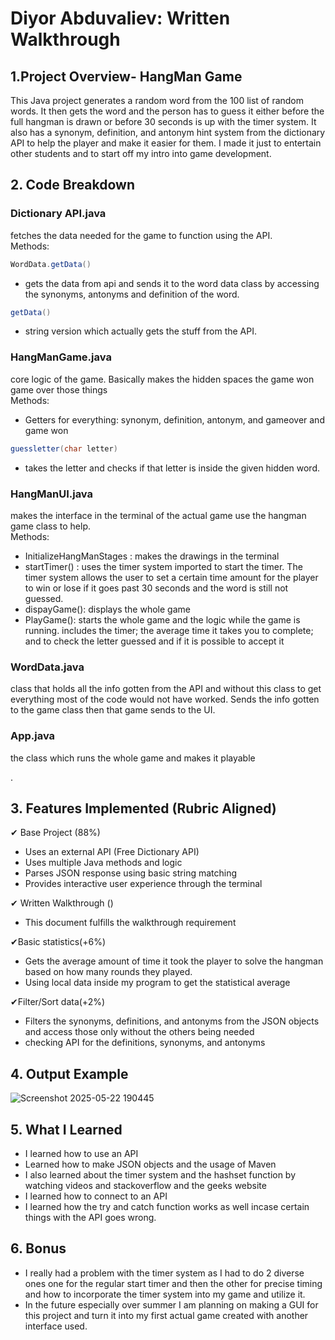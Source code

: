   
  
# Diyor Abduvaliev: Written Walkthrough

## 1.Project Overview- HangMan Game 
This Java project generates a random word from the 100 list of random words. It then gets the word and the person has to guess it either before the full hangman is drawn or before 30 seconds is up with the timer system. It also has a synonym, definition, and antonym hint system from the dictionary API to help the player and make it easier for them. I made it just to entertain other students and to start off my intro into game development.

## 2. Code Breakdown  
### Dictionary API.java 
fetches the data needed for the game to function using the API.  
        Methods:  
```java
WordData.getData()
```
- gets the data from api and sends it to the word data class by accessing the synonyms, antonyms and definition of the word.  

```java
getData()
```
- string version which actually gets the stuff from the API.

### HangManGame.java 
core logic of the game. Basically makes the hidden spaces the game won game over those things  
         Methods:  
- Getters for everything: synonym, definition, antonym, and gameover and game won  


```java
guessletter(char letter) 
```
- takes the letter and checks if that letter is inside the given hidden word.

### HangManUI.java  
makes the interface in the terminal of the actual game use the hangman game class to help.  
      Methods:  
- InitializeHangManStages : makes the drawings in the terminal    
- startTimer() : uses the timer system imported to start the timer. The timer system allows the user to set a certain time amount for the player to win or lose if it goes past 30 seconds and the word is still not guessed.  
- dispayGame(): displays the whole game  
- PlayGame(): starts the whole game and the logic while the game is running. includes the timer; the average time it takes you to complete; and to check the letter guessed and if it is possible to accept it

### WordData.java  
class that holds all the info gotten from the API and without this class to get everything most of the code would not have worked. Sends the info gotten to the game class then that game sends to the UI.

### App.java 
the class which runs the whole game and makes it playable

.  
## 3. Features Implemented (Rubric Aligned)

✔ Base Project (88%)  
- Uses an external API (Free Dictionary API)  
- Uses multiple Java methods and logic  
- Parses JSON response using basic string matching  
- Provides interactive user experience through the terminal

✔ Written Walkthrough ()  
- This document fulfills the walkthrough requirement

✔Basic statistics(+6%)  
- Gets the average amount of time it took the player to solve the hangman based on how many rounds they played.
- Using local data inside my program to get the statistical average 

✔Filter/Sort data(+2%) 
- Filters the synonyms, definitions, and antonyms from the JSON objects and access those only without the others being needed
- checking API for the definitions, synonyms, and antonyms


## 4. Output Example

![Screenshot 2025-05-22 190445](https://github.com/user-attachments/assets/370e8e81-7639-4b46-86b0-ec1264d51004)

## 5. What I Learned
- I learned how to use an API  
- Learned how to make JSON objects and the usage of Maven  
- I also learned about the timer system and the hashset function by watching videos and stackoverflow and the geeks website  
- I learned how to connect to an API  
- I learned how the try and catch function works as well incase certain things with the API goes wrong.

## 6. Bonus

- I really had a problem with the timer system as I had to do 2 diverse ones one for the regular start timer and then the other for precise timing and how to incorporate the timer system into my game and utilize it.  
- In the future especially over summer I am planning on making  a GUI for this project and turn it into my first actual game created with another interface used.



